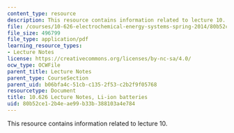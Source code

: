 ```yaml
---
content_type: resource
description: This resource contains information related to lecture 10.
file: /courses/10-626-electrochemical-energy-systems-spring-2014/80b52ce12b4eae99b33b388103a4e784_MIT10_626S14_S11lec10.pdf
file_size: 496799
file_type: application/pdf
learning_resource_types:
- Lecture Notes
license: https://creativecommons.org/licenses/by-nc-sa/4.0/
ocw_type: OCWFile
parent_title: Lecture Notes
parent_type: CourseSection
parent_uid: b06bfa4c-51cb-c135-2f53-c2b2f9f05768
resourcetype: Document
title: 10.626 Lecture Notes, Li-ion batteries
uid: 80b52ce1-2b4e-ae99-b33b-388103a4e784
---
```

This resource contains information related to lecture 10.